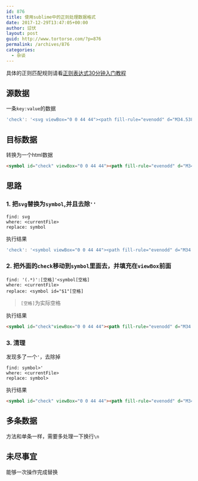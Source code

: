 ```yaml
---
id: 876
title: 使用sublime中的正则处理数据格式
date: 2017-12-29T13:47:05+00:00
author: 愆伏
layout: post
guid: http://www.tortorse.com/?p=876
permalink: /archives/876
categories:
  - 杂谈
---
```

具体的正则匹配规则请看[正则表达式30分钟入门教程](http://deerchao.net/tutorials/regex/regex.htm#mission)

## 源数据

一条`key:value`的数据

```javascript
'check': '<svg viewBox="0 0 44 44"><path fill-rule="evenodd" d="M34.538 8L38 11.518 17.808 32 8 22.033l3.462-3.518 6.346 6.45z"/></svg>'
```

## 目标数据

转换为一个html数据

```html
<symbol id="check" viewBox="0 0 44 44"><path fill-rule="evenodd" d="M34.538 8L38 11.518 17.808 32 8 22.033l3.462-3.518 6.346 6.45z"/></symbol>
```

## 思路

### 1.  把`svg`替换为`symbol`,并且去除`''`

```shell
find: svg
where: <currentFile>
replace: symbol
```

执行结果
```javascript
'check': '<symbol viewBox="0 0 44 44"><path fill-rule="evenodd" d="M34.538 8L38 11.518 17.808 32 8 22.033l3.462-3.518 6.346 6.45z"/></symbol>'
```

### 2.  把外面的`check`移动到`symbol`里面去，并填充在`viewBox`前面

```shell
find: '(.*)':[空格]'<symbol[空格]
where: <currentFile>
replace: <symbol id="$1"[空格]
```
> `[空格]`为实际空格

执行结果
```html
<symbol id="check"viewBox="0 0 44 44"><path fill-rule="evenodd" d="M34.538 8L38 11.518 17.808 32 8 22.033l3.462-3.518 6.346 6.45z"/></symbol>'
```

### 3. 清理
发现多了一个`'`，去除掉
```shell
find: symbol>'
where: <currentFile>
replace: symbol>
```

执行结果
```html
<symbol id="check" viewBox="0 0 44 44"><path fill-rule="evenodd" d="M34.538 8L38 11.518 17.808 32 8 22.033l3.462-3.518 6.346 6.45z"/></symbol>
```

## 多条数据

方法和单条一样，需要多处理一下换行`\n`

## 未尽事宜

能够一次操作完成替换